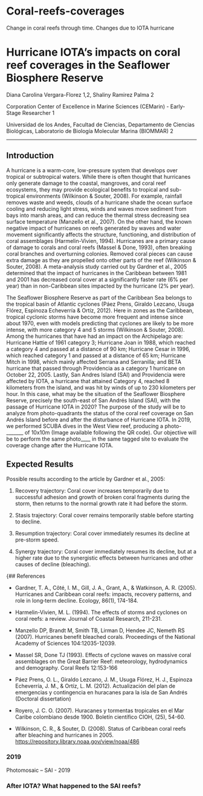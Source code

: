 # Coral-reefs-coverages
Change in coral reefs through time. Changes due to IOTA hurricane

# Hurricane IOTA’s impacts on coral reef coverages in the Seaflower Biosphere Reserve 

 

Diana Carolina Vergara-Florez 1,2,
Shaliny Ramirez Palma 2 

Corporation Center of Excellence in Marine Sciences (CEMarin) - Early-Stage Researcher 1  

Universidad de los Andes, Facultad de Ciencias, Departamento de Ciencias Biológicas, Laboratorio de Biología Molecular Marina (BIOMMAR) 2 

___________________________________________________ 


## Introduction 

A hurricane is a warm-core, low-pressure system that develops over tropical or subtropical waters. While there is often thought that hurricanes only generate damage to the coastal, mangroves, and coral reef ecosystems, they may provide ecological benefits to tropical and sub-tropical environments (Wilkinson & Souter, 2008). For example, rainfall removes waste and weeds, clouds of a hurricane shade the ocean surface cooling and reducing light stress, winds and waves move sediment from bays into marsh areas, and can reduce the thermal stress decreasing sea surface temperature (Manzello et al., 2007). On the other hand, the known negative impact of hurricanes on reefs generated by waves and water movement significantly affects the structure, functioning, and distribution of coral assemblages (Harmelin-Vivien, 1994). Hurricanes are a primary cause of damage to corals and coral reefs (Massel & Done, 1993), often breaking coral branches and overturning colonies. Removed coral pieces can cause extra damage as they are propelled onto other parts of the reef (Wilkinson & Souter, 2008). A meta-analysis study carried out by Gardner et al., 2005 determined that the impact of hurricanes in the Caribbean between 1981 and 2001 has decreased coral cover at a significantly faster rate (6% per year) than in non-Caribbean sites impacted by the hurricane (2% per year).  

The Seaflower Biosphere Reserve as part of the Caribbean Sea belongs to the tropical basin of Atlantic cyclones (Páez Prens, Giraldo Lezcano, Usuga Flórez, Espinoza Echeverría & Ortíz, 2012). Here in zones as the Caribbean, tropical cyclonic storms have become more frequent and intense since about 1970, even with models predicting that cyclones are likely to be more intense, with more category 4 and 5 storms (Wilkinson & Souter, 2008). Among the hurricanes that have had an impact on the Archipelago are: Hurricane Hattie of 1961 category 3; Hurricane Joan in 1988, which reached a category 4 and passed at a distance of 90 km; Hurricane Cesar in 1996, which reached category 1 and passed at a distance of 65 km; Hurricane Mitch in 1998, which mainly affected Serrana and Serranilla; and BETA hurricane that passed through Providencia as a category 1 hurricane on October 22, 2005. Lastly, San Andres Island (SAI) and Providencia were affected by IOTA, a hurricane that attained Category 4, reached 8 kilometers from the island, and was hit by winds of up to 230 kilometers per hour. In this case, what may be the situation of the Seaflower Biosphere Reserve, precisely the south-east of San Andrés Island (SAI), with the passage of Hurricane IOTA in 2020? The purpose of the study will be to analyze from photo-quadrants the status of the coral reef coverage on San Andrés Island before and after the disturbance of Hurricane IOTA. In 2019, we performed SCUBA dives in the West View reef, producing a photo-_______ of 10x10m (Image available following the QR code). Our objective will be to perform the same photo____ in the same tagged site to evaluate the coverage change after the Hurricane IOTA. 

 
## Expected Results 

Possible results according to the article by Gardner et al., 2005: 

1. Recovery trajectory: Coral cover increases temporarily due to successful adhesion and growth of broken coral fragments during the storm, then returns to the normal growth rate it had before the storm. 

2. Stasis trajectory: Coral cover remains temporarily stable before starting to decline. 

3. Resumption trajectory: Coral cover immediately resumes its decline at pre-storm speed. 

4. Synergy trajectory: Coral cover immediately resumes its decline, but at a higher rate due to the synergistic effects between hurricanes and other causes of decline (bleaching). 

 

{## References 

* Gardner, T. A., Côté, I. M., Gill, J. A., Grant, A., & Watkinson, A. R. (2005). Hurricanes and Caribbean coral reefs: impacts, recovery patterns, and role in long‐term decline. Ecology, 86(1), 174-184. 

* Harmelin-Vivien, M. L. (1994). The effects of storms and cyclones on coral reefs: a review. Journal of Coastal Research, 211-231. 

* Manzello DP, Brandt M, Smith TB, Lirman D, Hendee JC, Nemeth RS (2007). Hurricanes benefit bleached corals. Proceedings of the National Academy of Sciences 104:12035-12039. 

* Massel SR, Done TJ (1993). Effects of cyclone waves on massive coral assemblages on the Great Barrier Reef: meteorology, hydrodynamics and demography. Coral Reefs 12:153-166 

* Páez Prens, O. L., Giraldo Lezcano, J. M., Usuga Flórez, H. J., Espinoza Echeverría, J. M., & Ortíz, L. M. (2012). Actualización del plan de emergencias y contingencia en huracanes para la isla de San Andrés (Doctoral dissertation) 

* Royero, J. C. O. (2007). Huracanes y tormentas tropicales en el Mar Caribe colombiano desde 1900. Boletín científico CIOH, (25), 54-60. 

* Wilkinson, C. R., & Souter, D. (2008). Status of Caribbean coral reefs after bleaching and hurricanes in 2005. https://repository.library.noaa.gov/view/noaa/486 

 
### 2019
Photomosaic – SAI - 2019 



### After IOTA? What happened to the SAI reefs?
